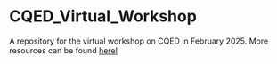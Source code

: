 # CQED_Virtual_Workshop
A repository for the virtual workshop on CQED in February 2025.
More resources can be found [here!](https://docs.google.com/document/d/16VJPLX336TZSa5fp_oOX9JMgjg2TZtwi5E9QqdR8wtI/edit?usp=sharing)
